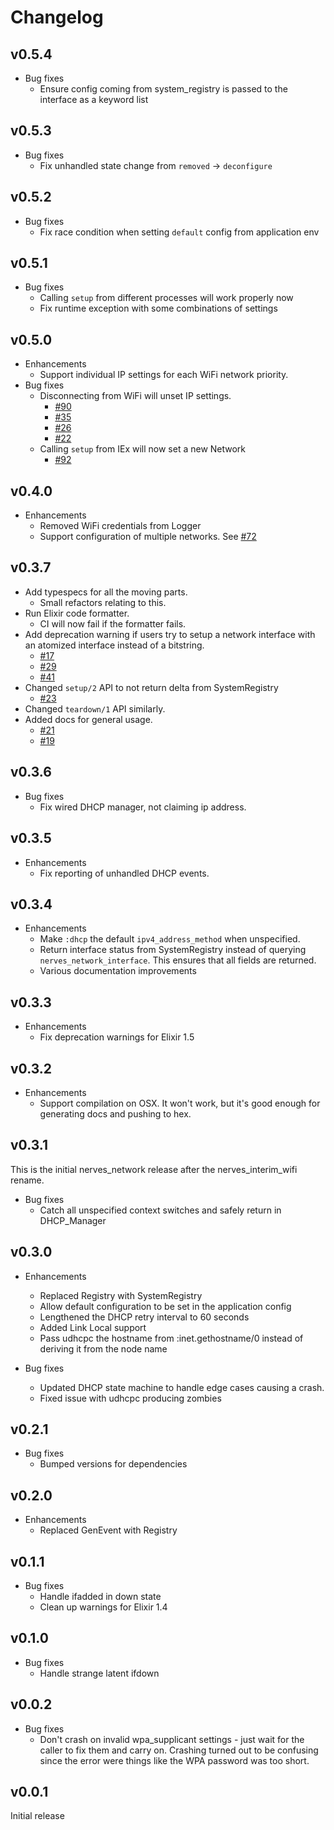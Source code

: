 # Changelog

## v0.5.4

* Bug fixes
  * Ensure config coming from system_registry is passed to the interface as
    a keyword list

## v0.5.3

* Bug fixes
  * Fix unhandled state change from `removed` -> `deconfigure`

## v0.5.2

* Bug fixes
  * Fix race condition when setting `default` config from application env

## v0.5.1

* Bug fixes
  * Calling `setup` from different processes will work properly now
  * Fix runtime exception with some combinations of settings

## v0.5.0

* Enhancements
  * Support individual IP settings for each WiFi network priority.
* Bug fixes
  * Disconnecting from WiFi will unset IP settings.
    * [#90](https://github.com/nerves-project/nerves_network/issues/90)
    * [#35](https://github.com/nerves-project/nerves_network/issues/35)
    * [#26](https://github.com/nerves-project/nerves_network/issues/26)
    * [#22](https://github.com/nerves-project/nerves_network/issues/22)
  * Calling `setup` from IEx will now set a new Network
    * [#92](https://github.com/nerves-project/nerves_network/issues/92)

## v0.4.0

* Enhancements
  * Removed WiFi credentials from Logger
  * Support configuration of multiple networks.
    See [#72](https://github.com/nerves-project/nerves_network/issues/72)

## v0.3.7
  * Add typespecs for all the moving parts.
    * Small refactors relating to this.
  * Run Elixir code formatter.
      * CI will now fail if the formatter fails.
  * Add deprecation warning if users try to setup a network interface with
    an atomized interface instead of a bitstring.
    * [#17](https://github.com/nerves-project/nerves_network/issues/17)
    * [#29](https://github.com/nerves-project/nerves_network/issues/29)
    * [#41](https://github.com/nerves-project/nerves_network/issues/41)
  * Changed `setup/2` API to not return delta from SystemRegistry
    * [#23](https://github.com/nerves-project/nerves_network/issues/23)
  * Changed `teardown/1` API similarly.
  * Added docs for general usage.
    * [#21](https://github.com/nerves-project/nerves_network/issues/21)
    * [#19](https://github.com/nerves-project/nerves_network/issues/19)

## v0.3.6
  * Bug fixes
    * Fix wired DHCP manager, not claiming ip address.

## v0.3.5

  * Enhancements
    * Fix reporting of unhandled DHCP events.

## v0.3.4

  * Enhancements
    * Make `:dhcp` the default `ipv4_address_method` when unspecified.
    * Return interface status from SystemRegistry instead of querying
      `nerves_network_interface`. This ensures that all fields are returned.
    * Various documentation improvements

## v0.3.3

  * Enhancements
    * Fix deprecation warnings for Elixir 1.5

## v0.3.2

  * Enhancements
    * Support compilation on OSX. It won't work, but it's good enough for
      generating docs and pushing to hex.

## v0.3.1

This is the initial nerves_network release after the nerves_interim_wifi rename.

  * Bug fixes
    * Catch all unspecified context switches and safely return in DHCP_Manager

## v0.3.0

  * Enhancements
    * Replaced Registry with SystemRegistry
    * Allow default configuration to be set in the application config
    * Lengthened the DHCP retry interval to 60 seconds
    * Added Link Local support
    * Pass udhcpc the hostname from :inet.gethostname/0 instead of deriving it from the node name

  * Bug fixes
    * Updated DHCP state machine to handle edge cases causing a crash.
    * Fixed issue with udhcpc producing zombies

## v0.2.1

* Bug fixes
  * Bumped versions for dependencies

## v0.2.0

* Enhancements
  * Replaced GenEvent with Registry

## v0.1.1

  * Bug fixes
    * Handle ifadded in down state
    * Clean up warnings for Elixir 1.4

## v0.1.0

  * Bug fixes
    * Handle strange latent ifdown

## v0.0.2

  * Bug fixes
    * Don't crash on invalid wpa_supplicant settings - just wait for the
      caller to fix them and carry on. Crashing turned out to be confusing
      since the error were things like the WPA password was too short.

## v0.0.1

Initial release
